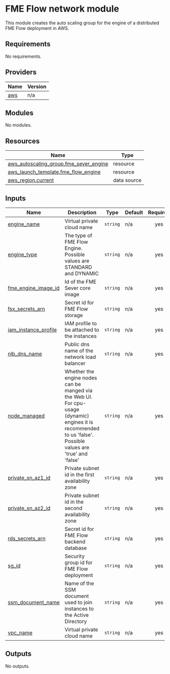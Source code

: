 # FME Flow network module
This module creates the auto scaling group for the engine of a distributed FME Flow deployment in AWS.
<!-- BEGIN_TF_DOCS -->
## Requirements

No requirements.

## Providers

| Name | Version |
|------|---------|
| <a name="provider_aws"></a> [aws](#provider\_aws) | n/a |

## Modules

No modules.

## Resources

| Name | Type |
|------|------|
| [aws_autoscaling_group.fme_sever_engine](https://registry.terraform.io/providers/hashicorp/aws/latest/docs/resources/autoscaling_group) | resource |
| [aws_launch_template.fme_flow_engine](https://registry.terraform.io/providers/hashicorp/aws/latest/docs/resources/launch_template) | resource |
| [aws_region.current](https://registry.terraform.io/providers/hashicorp/aws/latest/docs/data-sources/region) | data source |

## Inputs

| Name | Description | Type | Default | Required |
|------|-------------|------|---------|:--------:|
| <a name="input_engine_name"></a> [engine\_name](#input\_engine\_name) | Virtual private cloud name | `string` | n/a | yes |
| <a name="input_engine_type"></a> [engine\_type](#input\_engine\_type) | The type of FME Flow Engine. Possible values are STANDARD and DYNAMIC | `string` | n/a | yes |
| <a name="input_fme_engine_image_id"></a> [fme\_engine\_image\_id](#input\_fme\_engine\_image\_id) | Id of the FME Sever core image | `string` | n/a | yes |
| <a name="input_fsx_secrets_arn"></a> [fsx\_secrets\_arn](#input\_fsx\_secrets\_arn) | Secret id for FME Flow storage | `string` | n/a | yes |
| <a name="input_iam_instance_profile"></a> [iam\_instance\_profile](#input\_iam\_instance\_profile) | IAM profile to be attached to the instances | `string` | n/a | yes |
| <a name="input_nlb_dns_name"></a> [nlb\_dns\_name](#input\_nlb\_dns\_name) | Public dns name of the network load balancer | `string` | n/a | yes |
| <a name="input_node_managed"></a> [node\_managed](#input\_node\_managed) | Whether the engine nodes can be manged via the Web UI. For cpu-usage (dynamic) engines it is recommended to us 'false'. Possible values are 'true' and 'false' | `string` | n/a | yes |
| <a name="input_private_sn_az1_id"></a> [private\_sn\_az1\_id](#input\_private\_sn\_az1\_id) | Private subnet id in the first availability zone | `string` | n/a | yes |
| <a name="input_private_sn_az2_id"></a> [private\_sn\_az2\_id](#input\_private\_sn\_az2\_id) | Private subnet id in the second availability zone | `string` | n/a | yes |
| <a name="input_rds_secrets_arn"></a> [rds\_secrets\_arn](#input\_rds\_secrets\_arn) | Secret id for FME Flow backend database | `string` | n/a | yes |
| <a name="input_sg_id"></a> [sg\_id](#input\_sg\_id) | Security group id for FME Flow deployment | `string` | n/a | yes |
| <a name="input_ssm_document_name"></a> [ssm\_document\_name](#input\_ssm\_document\_name) | Name of the SSM document used to join instances to the Active Directory | `string` | n/a | yes |
| <a name="input_vpc_name"></a> [vpc\_name](#input\_vpc\_name) | Virtual private cloud name | `string` | n/a | yes |

## Outputs

No outputs.
<!-- END_TF_DOCS --> 